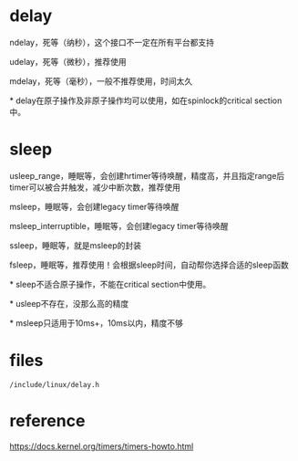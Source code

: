 # delay

ndelay，死等（纳秒），这个接口不一定在所有平台都支持

udelay，死等（微秒），推荐使用

mdelay，死等（毫秒），一般不推荐使用，时间太久

\* delay在原子操作及非原子操作均可以使用，如在spinlock的critical section中。

# sleep

usleep_range，睡眠等，会创建hrtimer等待唤醒，精度高，并且指定range后timer可以被合并触发，减少中断次数，推荐使用

msleep，睡眠等，会创建legacy timer等待唤醒

msleep_interruptible，睡眠等，会创建legacy timer等待唤醒

ssleep，睡眠等，就是msleep的封装

fsleep，睡眠等，推荐使用！会根据sleep时间，自动帮你选择合适的sleep函数

\* sleep不适合原子操作，不能在critical section中使用。

\* usleep不存在，没那么高的精度

\* msleep只适用于10ms+，10ms以内，精度不够

# files

`/include/linux/delay.h`

# reference

https://docs.kernel.org/timers/timers-howto.html